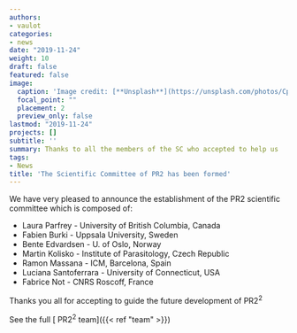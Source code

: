```yaml
---
authors:
- vaulot
categories:
- news
date: "2019-11-24"
weight: 10
draft: false
featured: false
image:
  caption: 'Image credit: [**Unsplash**](https://unsplash.com/photos/CpkOjOcXdUY)'
  focal_point: ""
  placement: 2
  preview_only: false
lastmod: "2019-11-24"
projects: []
subtitle: ''
summary: Thanks to all the members of the SC who accepted to help us
tags:
- News
title: 'The Scientific Committee of PR2 has been formed'
---
```

We have very pleased to announce the establishment of the PR2 scientific committee which is composed of:

* Laura Parfrey - University of British Columbia, Canada
* Fabien Burki - Uppsala University, Sweden
* Bente Edvardsen - U. of Oslo, Norway
* Martin Kolisko - Institute of Parasitology, Czech Republic
* Ramon Massana - ICM, Barcelona, Spain
* Luciana Santoferrara - University of Connecticut, USA
* Fabrice Not - CNRS Roscoff, France


Thanks you all for accepting to guide the future development of  PR2<sup>2</sup>

See the full [ PR2<sup>2</sup> team]({{< ref "team" >}})
